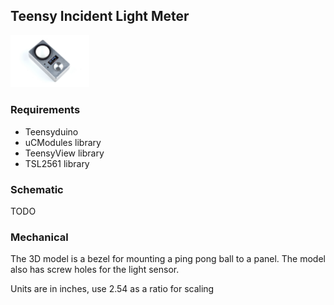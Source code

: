 Teensy Incident Light Meter
--------

<img src="https://raw.githubusercontent.com/marshalltaylorSFE/Teensy-Incident-light-meter/master/MainObject.jpg" alt="alt text" width="25%" height="25%">

### Requirements

* Teensyduino
* uCModules library
* TeensyView library
* TSL2561 library

### Schematic

TODO

### Mechanical

The 3D model is a bezel for mounting a ping pong ball to a panel.  The model also has screw holes for the light sensor.

Units are in inches, use 2.54 as a ratio for scaling
